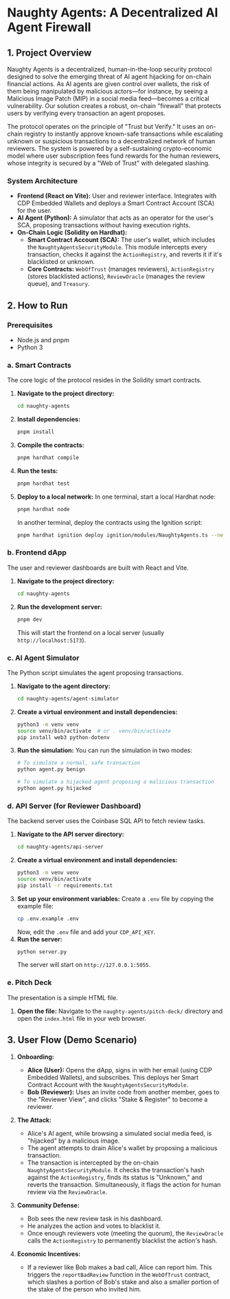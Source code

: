 # Naughty Agents: A Decentralized AI Agent Firewall

## 1. Project Overview

Naughty Agents is a decentralized, human-in-the-loop security protocol designed to solve the emerging threat of AI agent hijacking for on-chain financial actions. As AI agents are given control over wallets, the risk of them being manipulated by malicious actors—for instance, by seeing a Malicious Image Patch (MIP) in a social media feed—becomes a critical vulnerability. Our solution creates a robust, on-chain "firewall" that protects users by verifying every transaction an agent proposes.

The protocol operates on the principle of "Trust but Verify." It uses an on-chain registry to instantly approve known-safe transactions while escalating unknown or suspicious transactions to a decentralized network of human reviewers. The system is powered by a self-sustaining crypto-economic model where user subscription fees fund rewards for the human reviewers, whose integrity is secured by a "Web of Trust" with delegated slashing.

### System Architecture

- **Frontend (React on Vite):** User and reviewer interface. Integrates with CDP Embedded Wallets and deploys a Smart Contract Account (SCA) for the user.
- **AI Agent (Python):** A simulator that acts as an operator for the user's SCA, proposing transactions without having execution rights.
- **On-Chain Logic (Solidity on Hardhat):**
    - **Smart Contract Account (SCA):** The user's wallet, which includes the `NaughtyAgentsSecurityModule`. This module intercepts every transaction, checks it against the `ActionRegistry`, and reverts it if it's blacklisted or unknown.
    - **Core Contracts:** `WebOfTrust` (manages reviewers), `ActionRegistry` (stores blacklisted actions), `ReviewOracle` (manages the review queue), and `Treasury`.

## 2. How to Run

### Prerequisites
- Node.js and pnpm
- Python 3

### a. Smart Contracts

The core logic of the protocol resides in the Solidity smart contracts.

1.  **Navigate to the project directory:**
    ```bash
    cd naughty-agents
    ```
2.  **Install dependencies:**
    ```bash
    pnpm install
    ```
3.  **Compile the contracts:**
    ```bash
    pnpm hardhat compile
    ```
4.  **Run the tests:**
    ```bash
    pnpm hardhat test
    ```
5.  **Deploy to a local network:**
    In one terminal, start a local Hardhat node:
    ```bash
    pnpm hardhat node
    ```
    In another terminal, deploy the contracts using the Ignition script:
    ```bash
    pnpm hardhat ignition deploy ignition/modules/NaughtyAgents.ts --network localhost
    ```

### b. Frontend dApp

The user and reviewer dashboards are built with React and Vite.

1.  **Navigate to the project directory:**
    ```bash
    cd naughty-agents
    ```
2.  **Run the development server:**
    ```bash
    pnpm dev
    ```
    This will start the frontend on a local server (usually `http://localhost:5173`).

### c. AI Agent Simulator

The Python script simulates the agent proposing transactions.

1.  **Navigate to the agent directory:**
    ```bash
    cd naughty-agents/agent-simulator
    ```
2.  **Create a virtual environment and install dependencies:**
    ```bash
    python3 -m venv venv
    source venv/bin/activate  # or . venv/bin/activate
    pip install web3 python-dotenv
    ```
3.  **Run the simulation:**
    You can run the simulation in two modes:
    ```bash
    # To simulate a normal, safe transaction
    python agent.py benign

    # To simulate a hijacked agent proposing a malicious transaction
    python agent.py hijacked
    ```

### d. API Server (for Reviewer Dashboard)

The backend server uses the Coinbase SQL API to fetch review tasks.

1.  **Navigate to the API server directory:**
    ```bash
    cd naughty-agents/api-server
    ```
2.  **Create a virtual environment and install dependencies:**
    ```bash
    python3 -m venv venv
    source venv/bin/activate
    pip install -r requirements.txt
    ```
3.  **Set up your environment variables:**
    Create a `.env` file by copying the example file:
    ```bash
    cp .env.example .env
    ```
    Now, edit the `.env` file and add your `CDP_API_KEY`.
4.  **Run the server:**
    ```bash
    python server.py
    ```
    The server will start on `http://127.0.0.1:5055`.

### e. Pitch Deck

The presentation is a simple HTML file.

1.  **Open the file:**
    Navigate to the `naughty-agents/pitch-deck/` directory and open the `index.html` file in your web browser.

## 3. User Flow (Demo Scenario)

1.  **Onboarding:**
    - **Alice (User):** Opens the dApp, signs in with her email (using CDP Embedded Wallets), and subscribes. This deploys her Smart Contract Account with the `NaughtyAgentsSecurityModule`.
    - **Bob (Reviewer):** Uses an invite code from another member, goes to the "Reviewer View", and clicks "Stake & Register" to become a reviewer.

2.  **The Attack:**
    - Alice's AI agent, while browsing a simulated social media feed, is "hijacked" by a malicious image.
    - The agent attempts to drain Alice's wallet by proposing a malicious transaction.
    - The transaction is intercepted by the on-chain `NaughtyAgentsSecurityModule`. It checks the transaction's hash against the `ActionRegistry`, finds its status is "Unknown," and reverts the transaction. Simultaneously, it flags the action for human review via the `ReviewOracle`.

3.  **Community Defense:**
    - Bob sees the new review task in his dashboard.
    - He analyzes the action and votes to blacklist it.
    - Once enough reviewers vote (meeting the quorum), the `ReviewOracle` calls the `ActionRegistry` to permanently blacklist the action's hash.

4.  **Economic Incentives:**
    - If a reviewer like Bob makes a bad call, Alice can report him. This triggers the `reportBadReview` function in the `WebOfTrust` contract, which slashes a portion of Bob's stake and also a smaller portion of the stake of the person who invited him.
